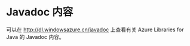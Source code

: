 <properties linkid="develop-java-javadocs" urlDisplayName="Javadocs" pageTitle="Javadocs - Azure resources" metaKeywords="" description="Javadoc API reference for the Azure SDK for Java." metaCanonical="" services="" documentationCenter="Java" title="Javadoc Content" authors="robmcm" solutions="" manager="wpickett" editor="mollybos" scriptId="" videoId="" />
<tags ms.service=""
    ms.date="02/25/2015"
    wacn.date="04/11/2015"
    />

# Javadoc 内容

可以在 <http://dl.windowsazure.cn/javadoc> 上查看有关 Azure Libraries for Java 的 Javadoc 内容。

